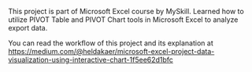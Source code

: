 This project is part of Microsoft Excel course by MySkill.
Learned how to utilize PIVOT Table and PIVOT Chart tools in Microsoft Excel to analyze export data.

You can read the workflow of this project and its explanation at https://medium.com/@heldakaer/microsoft-excel-project-data-visualization-using-interactive-chart-1f5ee62d1bfc
